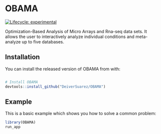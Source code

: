 
# OBAMA

<!-- badges: start -->
[![Lifecycle: experimental](https://img.shields.io/badge/lifecycle-experimental-orange.svg)](https://www.tidyverse.org/lifecycle/#experimental)
<!-- badges: end -->

Optimization-Based Analysis of Micro Arrays and Rna-seq data sets. It allows the user to interactively analyze individual conditions and meta-analyze
up to five databases.

## Installation

You can install the released version of OBAMA from with:

``` r

# Install OBAMA
devtools::install_github("DeiverSuarez/OBAMA")      
```

## Example

This is a basic example which shows you how to solve a common problem:

``` r
library(OBAMA)
run_app
```

